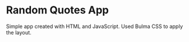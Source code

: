 # Random Quotes App

Simple app created with HTML and JavaScript. Used Bulma CSS to apply the layout.